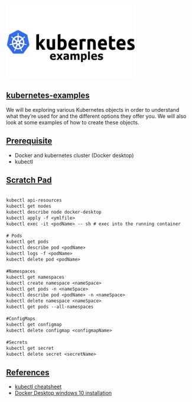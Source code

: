 <img src="img/header.png" width="350" height="200">

## [kubernetes-examples](#kubernetes-examples)
We will be exploring various Kubernetes objects in order to understand what they’re used for and the different options they offer you. 
We will also look at some examples of how to create these objects. 

## [Prerequisite](#prerequisite)
* Docker and kubernetes cluster (Docker desktop)
* kubectl

## [Scratch Pad](#scratch-pad)
```

kubectl api-resources
kubectl get nodes
kubectl describe node docker-desktop
kubectl apply -f <ymlfile>
kubectl exec -it <podName> -- sh # exec into the running container

# Pods
kubectl get pods
kubectl describe pod <podName>
kubectl logs -f <podName>
kubectl delete pod <podName>

#Namespaces
kubectl get namespaces
kubectl create namespace <nameSpace>
kubectl get pods -n <nameSpace>
kubectl describe pod <podName> -n <nameSpace>
kubectl delete namespace <nameSpace>
kubectl get pods --all-namespaces

#ConfigMaps
kubectl get configmap
kubectl delete configmap <configmapName>

#Secrets
kubectl get secret
kubectl delete secret <secretName>
```

## [References](#references)

- [kubectl cheatsheet](https://kubernetes.io/docs/reference/kubectl/cheatsheet/)
- [Docker Desktop windows 10 installation](https://andrewlock.net/running-kubernetes-and-the-dashboard-with-docker-desktop/)

